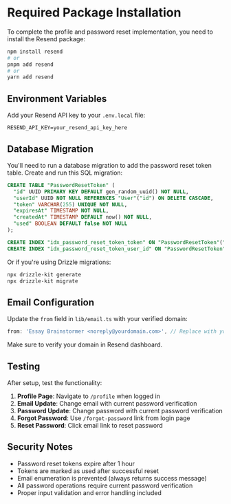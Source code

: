 # Required Package Installation

To complete the profile and password reset implementation, you need to install the Resend package:

```bash
npm install resend
# or
pnpm add resend
# or
yarn add resend
```

## Environment Variables

Add your Resend API key to your `.env.local` file:

```env
RESEND_API_KEY=your_resend_api_key_here
```

## Database Migration

You'll need to run a database migration to add the password reset token table. Create and run this SQL migration:

```sql
CREATE TABLE "PasswordResetToken" (
  "id" UUID PRIMARY KEY DEFAULT gen_random_uuid() NOT NULL,
  "userId" UUID NOT NULL REFERENCES "User"("id") ON DELETE CASCADE,
  "token" VARCHAR(255) UNIQUE NOT NULL,
  "expiresAt" TIMESTAMP NOT NULL,
  "createdAt" TIMESTAMP DEFAULT now() NOT NULL,
  "used" BOOLEAN DEFAULT false NOT NULL
);

CREATE INDEX "idx_password_reset_token_token" ON "PasswordResetToken"("token");
CREATE INDEX "idx_password_reset_token_user_id" ON "PasswordResetToken"("userId");
```

Or if you're using Drizzle migrations:

```bash
npx drizzle-kit generate
npx drizzle-kit migrate
```

## Email Configuration

Update the `from` field in `lib/email.ts` with your verified domain:

```typescript
from: 'Essay Brainstormer <noreply@yourdomain.com>', // Replace with your domain
```

Make sure to verify your domain in Resend dashboard.

## Testing

After setup, test the functionality:

1. **Profile Page**: Navigate to `/profile` when logged in
2. **Email Update**: Change email with current password verification
3. **Password Update**: Change password with current password verification
4. **Forgot Password**: Use `/forgot-password` link from login page
5. **Reset Password**: Click email link to reset password

## Security Notes

- Password reset tokens expire after 1 hour
- Tokens are marked as used after successful reset
- Email enumeration is prevented (always returns success message)
- All password operations require current password verification
- Proper input validation and error handling included
